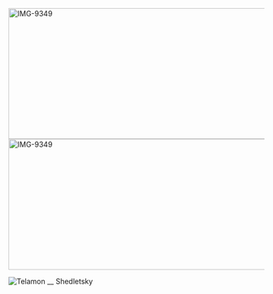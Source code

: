 <img width="540" height="257" alt="IMG-9349" src="https://github.com/user-attachments/assets/54f6681e-eca3-47ea-9b9e-7935f94dad25" /><img width="540" height="257" alt="IMG-9349" src="https://github.com/user-attachments/assets/6f517c21-6e69-45c0-af3b-f52d00470860" />


![Telamon __ Shedletsky](https://github.com/user-attachments/assets/6dbba567-d798-4b94-a56f-1fce600e9b56)
